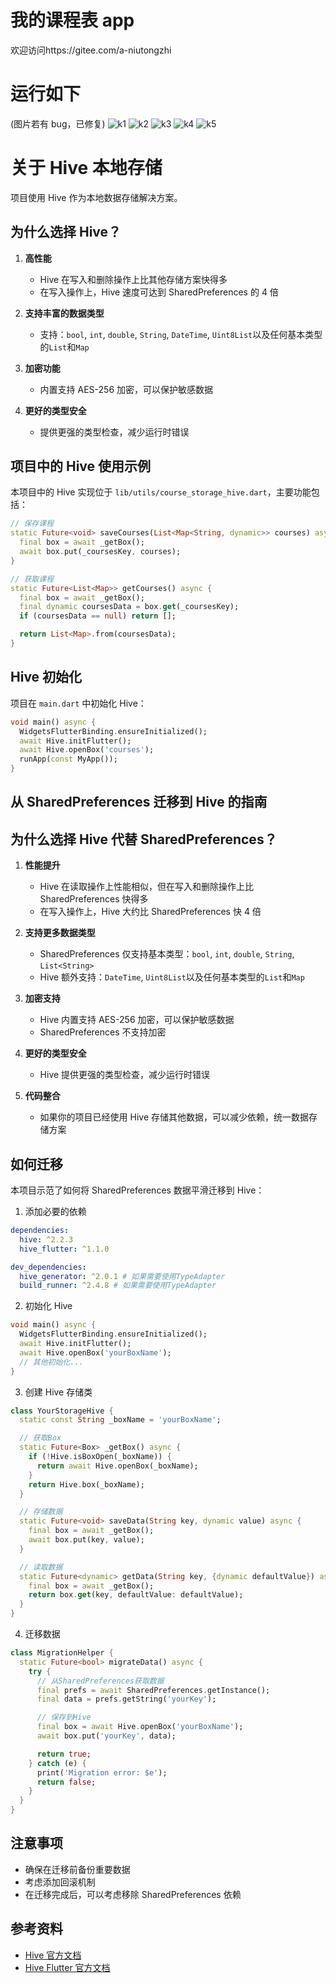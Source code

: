 # 我的课程表 app

欢迎访问https://gitee.com/a-niutongzhi

# 运行如下

(图片若有 bug，已修复) ![k1](https://github.com/user-attachments/assets/5964e283-0de2-49ff-8cdf-b4ca62cc0077) ![k2](https://github.com/user-attachments/assets/674c4fdd-c24a-4b32-9e4d-e006cbcb1098) ![k3](https://github.com/user-attachments/assets/37dee72d-5cf7-4ad4-9925-63bc8bdc31fe) ![k4](https://github.com/user-attachments/assets/61a34d8f-e1a6-40fb-ab37-0ff090b3f89f) ![k5](https://github.com/user-attachments/assets/862b0ce3-d9ee-4de9-9cfd-dc9b2d05a1ae)

# 关于 Hive 本地存储

项目使用 Hive 作为本地数据存储解决方案。

## 为什么选择 Hive？

1. **高性能**

   - Hive 在写入和删除操作上比其他存储方案快得多
   - 在写入操作上，Hive 速度可达到 SharedPreferences 的 4 倍

2. **支持丰富的数据类型**

   - 支持：`bool`, `int`, `double`, `String`, `DateTime`, `Uint8List`以及任何基本类型的`List`和`Map`

3. **加密功能**

   - 内置支持 AES-256 加密，可以保护敏感数据

4. **更好的类型安全**
   - 提供更强的类型检查，减少运行时错误

## 项目中的 Hive 使用示例

本项目中的 Hive 实现位于 `lib/utils/course_storage_hive.dart`，主要功能包括：

```dart
// 保存课程
static Future<void> saveCourses(List<Map<String, dynamic>> courses) async {
  final box = await _getBox();
  await box.put(_coursesKey, courses);
}

// 获取课程
static Future<List<Map>> getCourses() async {
  final box = await _getBox();
  final dynamic coursesData = box.get(_coursesKey);
  if (coursesData == null) return [];

  return List<Map>.from(coursesData);
}
```

## Hive 初始化

项目在 `main.dart` 中初始化 Hive：

```dart
void main() async {
  WidgetsFlutterBinding.ensureInitialized();
  await Hive.initFlutter();
  await Hive.openBox('courses');
  runApp(const MyApp());
}
```

## 从 SharedPreferences 迁移到 Hive 的指南

## 为什么选择 Hive 代替 SharedPreferences？

1. **性能提升**

   - Hive 在读取操作上性能相似，但在写入和删除操作上比 SharedPreferences 快得多
   - 在写入操作上，Hive 大约比 SharedPreferences 快 4 倍

2. **支持更多数据类型**

   - SharedPreferences 仅支持基本类型：`bool`, `int`, `double`, `String`, `List<String>`
   - Hive 额外支持：`DateTime`, `Uint8List`以及任何基本类型的`List`和`Map`

3. **加密支持**

   - Hive 内置支持 AES-256 加密，可以保护敏感数据
   - SharedPreferences 不支持加密

4. **更好的类型安全**

   - Hive 提供更强的类型检查，减少运行时错误

5. **代码整合**
   - 如果你的项目已经使用 Hive 存储其他数据，可以减少依赖，统一数据存储方案

## 如何迁移

本项目示范了如何将 SharedPreferences 数据平滑迁移到 Hive：

1. 添加必要的依赖

```yaml
dependencies:
  hive: ^2.2.3
  hive_flutter: ^1.1.0

dev_dependencies:
  hive_generator: ^2.0.1 # 如果需要使用TypeAdapter
  build_runner: ^2.4.8 # 如果需要使用TypeAdapter
```

2. 初始化 Hive

```dart
void main() async {
  WidgetsFlutterBinding.ensureInitialized();
  await Hive.initFlutter();
  await Hive.openBox('yourBoxName');
  // 其他初始化...
}
```

3. 创建 Hive 存储类

```dart
class YourStorageHive {
  static const String _boxName = 'yourBoxName';

  // 获取Box
  static Future<Box> _getBox() async {
    if (!Hive.isBoxOpen(_boxName)) {
      return await Hive.openBox(_boxName);
    }
    return Hive.box(_boxName);
  }

  // 存储数据
  static Future<void> saveData(String key, dynamic value) async {
    final box = await _getBox();
    await box.put(key, value);
  }

  // 读取数据
  static Future<dynamic> getData(String key, {dynamic defaultValue}) async {
    final box = await _getBox();
    return box.get(key, defaultValue: defaultValue);
  }
}
```

4. 迁移数据

```dart
class MigrationHelper {
  static Future<bool> migrateData() async {
    try {
      // 从SharedPreferences获取数据
      final prefs = await SharedPreferences.getInstance();
      final data = prefs.getString('yourKey');

      // 保存到Hive
      final box = await Hive.openBox('yourBoxName');
      await box.put('yourKey', data);

      return true;
    } catch (e) {
      print('Migration error: $e');
      return false;
    }
  }
}
```

## 注意事项

- 确保在迁移前备份重要数据
- 考虑添加回滚机制
- 在迁移完成后，可以考虑移除 SharedPreferences 依赖

## 参考资料

- [Hive 官方文档](https://pub.dev/packages/hive)
- [Hive Flutter 官方文档](https://pub.dev/packages/hive_flutter)
